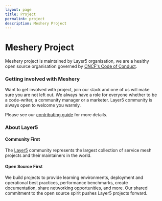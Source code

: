 ```yaml
---
layout: page
title: Project
permalink: project
description: Meshery Project
---
```


# Meshery Project

Meshery project is maintained by Layer5 organisation, we are a healthy open source organisation governed by [CNCF's Code of Conduct](https://github.com/cncf/foundation/blob/master/code-of-conduct.md).

### Getting involved with Meshery 

Want to get involved with project, join our slack and one of us will make sure you are not left out. We always have a role for everyone whether to be a code-writer, a community manager or a marketer. Layer5 community is always open to welcome you warmly.

Please see our [contributing guide](/docs/project/contributing) for more details.

### About Layer5
#### Community First
<p>The <a href="https://layer5.io">Layer5</a> community represents the largest collection of service mesh projects and their maintainers in the world.</p>

#### Open Source First
<p>We build projects to provide learning environments, deployment and operational best practices, performance benchmarks, create documentation, share networking opportunities, and more. Our shared commitment to the open source spirit pushes Layer5 projects forward.</p>
